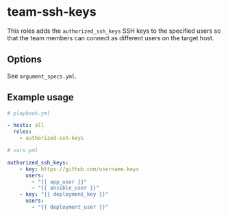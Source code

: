 # team-ssh-keys

This roles adds the `authorized_ssh_keys` SSH keys to the specified users so that the team members can connect as different users on the target host.

## Options

See `argument_specs.yml`.

## Example usage

```yaml
# playbook.yml

- hosts: all
  roles:
    - authorized-ssh-keys
```

```yaml
# vars.yml

authorized_ssh_keys:
    - key: https://github.com/username.keys
      users:
        - "{{ app_user }}"
        - "{{ ansible_user }}"
    - key: "{{ deployment_key }}"
      users:
        - "{{ deployment_user }}"
```
